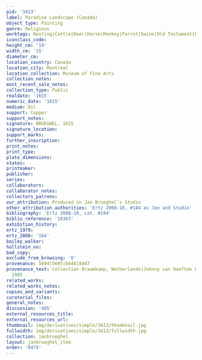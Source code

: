 ```yaml
---
pid: '3413'
label: Paradise Landscape (Canada)
object_type: Painting
genre: Religious
worktags: Resting|Cattle|Deer|Horse|Monkey|Parrot|Swine|Old Testament|Paradise
iconclass_code:
height_cm: '19'
width_cm: '15'
diameter_cm:
location_country: Canada
location_city: Montreal
location_collection: Museum of Fine Arts
collection_notes:
most_recent_sale_notes:
collection_type: Public
realdate: '1615'
numeric_date: '1615'
medium: Oil
support: Copper
support_notes:
signature: BRUEGHEL, 1615
signature_location:
support_marks:
further_inscription:
print_notes:
print_type:
plate_dimensions:
states:
printmaker:
publisher:
series:
collaborators:
collaborator_notes:
collectors_patrons:
our_attribution: Produced in Jan Brueghel's Studio
other_attribution_authorities: 'Ertz 2008-10, #184 as Jan and Studio'
bibliography: 'Ertz 2008-10, cat. #184'
biblio_reference: '10363'
exhibition_history:
ertz_1979:
ertz_2008: '184'
bailey_walker:
hollstein_no:
bad_copy:
exclude_from_browsing: '0'
provenance: 5694|5695|8446|8447
provenance_text: Collection Braamkamp, Netherlands|Johnny van Haeften Ltd., London,
  1985
related_works:
related_works_notes:
copies_and_variants:
curatorial_files:
general_notes:
discussion: '405'
external_resources_title:
external_resources_url:
thumbnail: img/derivatives/simple/3413/thumbnail.jpg
fullwidth: img/derivatives/simple/3413/fullwidth.jpg
collection: janbrueghel
layout: janbrueghel_item
order: '0479'
---
```

